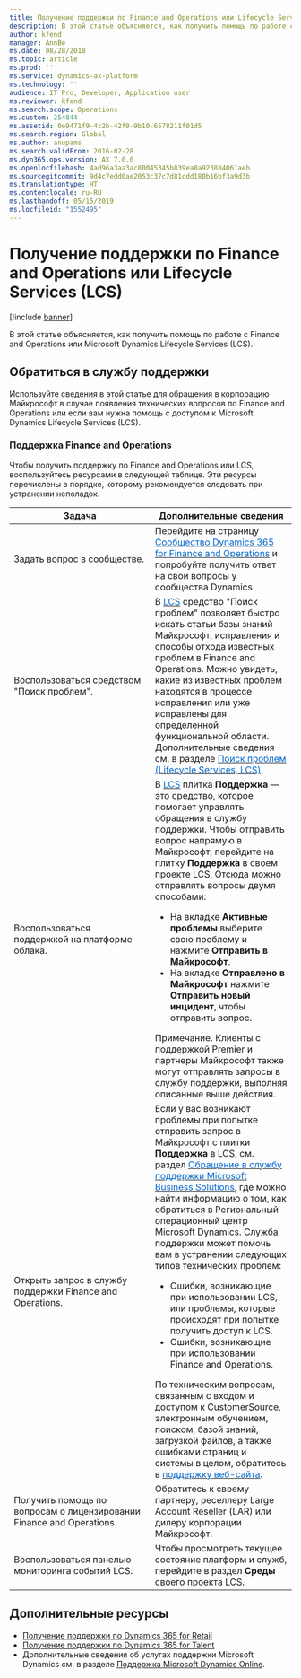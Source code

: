 ```yaml
---
title: Получение поддержки по Finance and Operations или Lifecycle Services (LCS)
description: В этой статье объясняется, как получить помощь по работе с Microsoft Dynamics 365 for Finance and Operations или Microsoft Dynamics Lifecycle Services (LCS).
author: kfend
manager: AnnBe
ms.date: 08/28/2018
ms.topic: article
ms.prod: ''
ms.service: dynamics-ax-platform
ms.technology: ''
audience: IT Pro, Developer, Application user
ms.reviewer: kfend
ms.search.scope: Operations
ms.custom: 254844
ms.assetid: 0e9471f9-4c2b-42f0-9b10-6578211f01d5
ms.search.region: Global
ms.author: anupams
ms.search.validFrom: 2016-02-28
ms.dyn365.ops.version: AX 7.0.0
ms.openlocfilehash: 4ad96a3aa3ac80045345b839ea8a923884061aeb
ms.sourcegitcommit: 9d4c7edd0ae2053c37c7d81cdd180b16bf3a9d3b
ms.translationtype: HT
ms.contentlocale: ru-RU
ms.lasthandoff: 05/15/2019
ms.locfileid: "1552495"
---
```

# <a name="get-support-for-finance-and-operations-or-lifecycle-services-lcs"></a>Получение поддержки по Finance and Operations или Lifecycle Services (LCS)

[!include [banner](../includes/banner.md)]

В этой статье объясняется, как получить помощь по работе с Finance and Operations или Microsoft Dynamics Lifecycle Services (LCS). 

## <a name="contact-support"></a>Обратиться в службу поддержки

Используйте сведения в этой статье для обращения в корпорацию Майкрософт в случае появления технических вопросов по Finance and Operations или если вам нужна помощь с доступом к Microsoft Dynamics Lifecycle Services (LCS).

### <a name="finance-and-operations-support"></a>Поддержка Finance and Operations

Чтобы получить поддержку по Finance and Operations или LCS, воспользуйтесь ресурсами в следующей таблице. Эти ресурсы перечислены в порядке, которому рекомендуется следовать при устранении неполадок.

<table>
<colgroup>
<col width="33%" />
<col width="33%" />
</colgroup>
<thead>
<tr class="header">
<th>Задача</th>
<th>Дополнительные сведения</th>
</tr>
</thead>
<tbody>
<tr class="odd">
<td>Задать вопрос в сообществе.</td>
<td>Перейдите на страницу <a href="https://go.microsoft.com/fwlink/?linkid=2013438"><span style="color: #0066cc;">Сообщество Dynamics 365 for Finance and Operations</span></a> и попробуйте получить ответ на свои вопросы у сообщества Dynamics.</td>
</tr>
<tr class="even">
<td>Воспользоваться средством "Поиск проблем".</td>
<td>В <a href="https://lcs.dynamics.com/"><span style="color: #0066cc;">LCS</span></a> средство "Поиск проблем" позволяет быстро искать статьи базы знаний Майкрософт, исправления и способы отхода известных проблем в Finance and Operations. Можно увидеть, какие из известных проблем находятся в процессе исправления или уже исправлены для определенной функциональной области. Дополнительные сведения см. в разделе <a href="issue-search-lcs.md"><span style="color: #0066cc;">Поиск проблем (Lifecycle Services, LCS)</span></a>.</td>
</tr>
<tr class="odd">
<td>Воспользоваться поддержкой на платформе облака.</td>
<td>В <a href="https://lcs.dynamics.com/"><span style="color: #0066cc;">LCS</span></a> плитка <strong>Поддержка</strong> — это средство, которое помогает управлять обращения в службу поддержки. Чтобы отправить вопрос напрямую в Майкрософт, перейдите на плитку <strong>Поддержка</strong> в своем проекте LCS. Отсюда можно отправлять вопросы двумя способами:
<ul>
<li>На вкладке <strong>Активные проблемы</strong> выберите свою проблему и нажмите <strong>Отправить в Майкрософт</strong>.</li>
<li>На вкладке <strong>Отправлено в Майкрософт</strong> нажмите <strong>Отправить новый инцидент</strong>, чтобы отправить вопрос.</li>
</ul>
Примечание. Клиенты с поддержкой Premier и партнеры Майкрософт также могут отправлять запросы в службу поддержки, выполняя описанные выше действия.</td>
</tr>
<tr class="even">
<td>Открыть запрос в службу поддержки Finance and Operations.</td>
<td>Если у вас возникают проблемы при попытке отправить запрос в Майкрософт с плитки <strong>Поддержка</strong> в LCS, см. раздел <a href="https://mbs.microsoft.com/customersource/northamerica/ax/support/support-news/global_support_contacts_eng"><span style="color: #0066cc;">Обращение в службу поддержки Microsoft Business Solutions</span></a>, где можно найти информацию о том, как обратиться в Региональный операционный центр Microsoft Dynamics. Служба поддержки может помочь вам в устранении следующих типов технических проблем:
<ul>
<li>Ошибки, возникающие при использовании LCS, или проблемы, которые происходят при попытке получить доступ к LCS.</li>
<li>Ошибки, возникающие при использовании Finance and Operations.</li>
</ul>
По техническим вопросам, связанным с входом и доступом к CustomerSource, электронным обучением, поиском, базой знаний, загрузкой файлов, а также ошибками страниц и системы в целом, обратитесь в <a href="https://mbs2.microsoft.com/members/VoiceSupport/VoiceSupportInternal.aspx"><span style="color: #0066cc;">поддержку веб-сайта</span></a>.</td>
</tr>
<tr class="odd">
<td>Получить помощь по вопросам о лицензировании Finance and Operations.</td>
<td>Обратитесь к своему партнеру, реселлеру Large Account Reseller (LAR) или дилеру корпорации Майкрософт.</td>
</tr>
<tr class="even">
<td>Воспользоваться панелью мониторинга событий LCS.</td>
<td>Чтобы просмотреть текущее состояние платформ и служб, перейдите в раздел <strong>Среды</strong> своего проекта LCS.</td>
</tr>
</tbody>
</table>


## <a name="additional-resources"></a>Дополнительные ресурсы
- [Получение поддержки по Dynamics 365 for Retail](../../retail/retail-support.md)
- [Получение поддержки по Dynamics 365 for Talent](../../talent/talent-support.md)
- Дополнительные сведения об услугах поддержки Microsoft Dynamics см. в разделе [Поддержка Microsoft Dynamics Online](https://www.microsoft.com/en-us/dynamics/dynamics-online-support.aspx).

